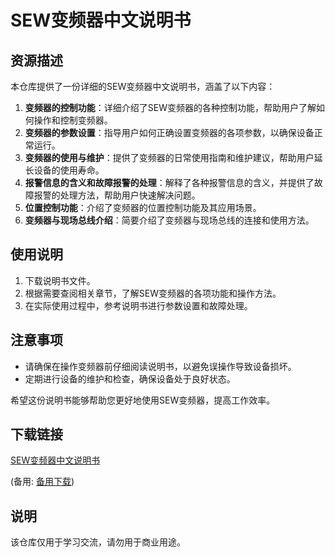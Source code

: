 # SEW变频器中文说明书

## 资源描述

本仓库提供了一份详细的SEW变频器中文说明书，涵盖了以下内容：

1. **变频器的控制功能**：详细介绍了SEW变频器的各种控制功能，帮助用户了解如何操作和控制变频器。
2. **变频器的参数设置**：指导用户如何正确设置变频器的各项参数，以确保设备正常运行。
3. **变频器的使用与维护**：提供了变频器的日常使用指南和维护建议，帮助用户延长设备的使用寿命。
4. **报警信息的含义和故障报警的处理**：解释了各种报警信息的含义，并提供了故障报警的处理方法，帮助用户快速解决问题。
5. **位置控制功能**：介绍了变频器的位置控制功能及其应用场景。
6. **变频器与现场总线介绍**：简要介绍了变频器与现场总线的连接和使用方法。

## 使用说明

1. 下载说明书文件。
2. 根据需要查阅相关章节，了解SEW变频器的各项功能和操作方法。
3. 在实际使用过程中，参考说明书进行参数设置和故障处理。

## 注意事项

- 请确保在操作变频器前仔细阅读说明书，以避免误操作导致设备损坏。
- 定期进行设备的维护和检查，确保设备处于良好状态。

希望这份说明书能够帮助您更好地使用SEW变频器，提高工作效率。

## 下载链接
[SEW变频器中文说明书](https://pan.quark.cn/s/5cfcc19f643f) 

(备用: [备用下载](https://pan.baidu.com/s/1ylLnusdOUcxyVKHJ6QAYFQ?pwd=1234))

## 说明

该仓库仅用于学习交流，请勿用于商业用途。
